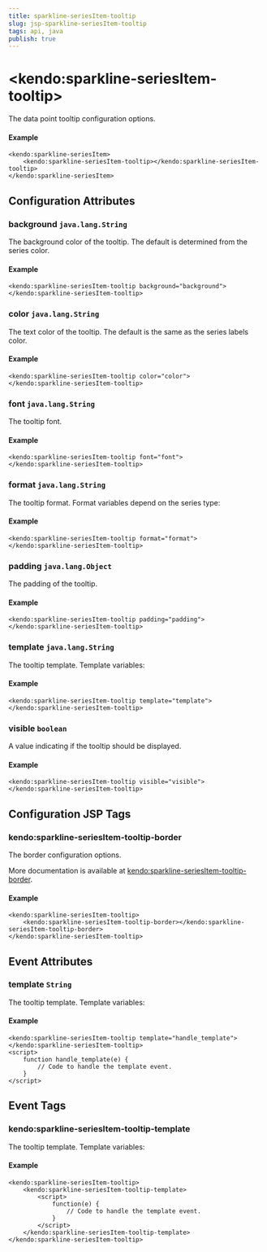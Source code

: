 ```yaml
---
title: sparkline-seriesItem-tooltip
slug: jsp-sparkline-seriesItem-tooltip
tags: api, java
publish: true
---
```


# \<kendo:sparkline-seriesItem-tooltip\>

The data point tooltip configuration options.

#### Example
    <kendo:sparkline-seriesItem>
        <kendo:sparkline-seriesItem-tooltip></kendo:sparkline-seriesItem-tooltip>
    </kendo:sparkline-seriesItem>

## Configuration Attributes

### background `java.lang.String`

The background color of the tooltip. The default is determined from the series color.

#### Example
    <kendo:sparkline-seriesItem-tooltip background="background">
    </kendo:sparkline-seriesItem-tooltip>

### color `java.lang.String`

The text color of the tooltip. The default is the same as the series labels color.

#### Example
    <kendo:sparkline-seriesItem-tooltip color="color">
    </kendo:sparkline-seriesItem-tooltip>

### font `java.lang.String`

The tooltip font.

#### Example
    <kendo:sparkline-seriesItem-tooltip font="font">
    </kendo:sparkline-seriesItem-tooltip>

### format `java.lang.String`

The tooltip format. Format variables depend on the series type:

#### Example
    <kendo:sparkline-seriesItem-tooltip format="format">
    </kendo:sparkline-seriesItem-tooltip>

### padding `java.lang.Object`

The padding of the tooltip.

#### Example
    <kendo:sparkline-seriesItem-tooltip padding="padding">
    </kendo:sparkline-seriesItem-tooltip>

### template `java.lang.String`

The tooltip template.
Template variables:

#### Example
    <kendo:sparkline-seriesItem-tooltip template="template">
    </kendo:sparkline-seriesItem-tooltip>

### visible `boolean`

A value indicating if the tooltip should be displayed.

#### Example
    <kendo:sparkline-seriesItem-tooltip visible="visible">
    </kendo:sparkline-seriesItem-tooltip>


##  Configuration JSP Tags

### kendo:sparkline-seriesItem-tooltip-border

The border configuration options.

More documentation is available at [kendo:sparkline-seriesItem-tooltip-border](/kendo-ui/api/wrappers/jsp/sparkline/seriesitem-tooltip-border).

#### Example

    <kendo:sparkline-seriesItem-tooltip>
        <kendo:sparkline-seriesItem-tooltip-border></kendo:sparkline-seriesItem-tooltip-border>
    </kendo:sparkline-seriesItem-tooltip>


## Event Attributes

### template `String`

The tooltip template.
Template variables:


#### Example
    <kendo:sparkline-seriesItem-tooltip template="handle_template">
    </kendo:sparkline-seriesItem-tooltip>
    <script>
        function handle_template(e) {
            // Code to handle the template event.
        }
    </script>

## Event Tags

### kendo:sparkline-seriesItem-tooltip-template

The tooltip template.
Template variables:


#### Example
    <kendo:sparkline-seriesItem-tooltip>
        <kendo:sparkline-seriesItem-tooltip-template>
            <script>
                function(e) {
                    // Code to handle the template event.
                }
            </script>
        </kendo:sparkline-seriesItem-tooltip-template>
    </kendo:sparkline-seriesItem-tooltip>

